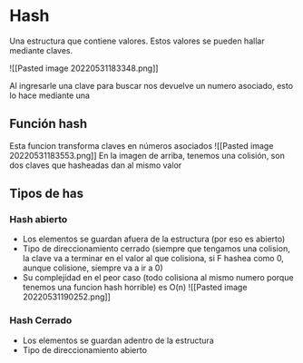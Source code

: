 # Hash
Una estructura que contiene valores. Estos valores se pueden hallar mediante claves.

![[Pasted image 20220531183348.png]]

Al ingresarle una clave para buscar nos devuelve un numero asociado, esto lo hace mediante una 

## Función hash
Esta funcion transforma claves en números asociados
![[Pasted image 20220531183553.png]]
En la imagen de arriba, tenemos una colisión, son dos claves que hasheadas dan al mismo valor

## Tipos de has
### Hash abierto
- Los elementos se guardan afuera de la estructura (por eso es abierto)
- Tipo de direccionamiento cerrado (siempre que tengamos una colision, la clave va a terminar en el valor al que colisiona, si F hashea como 0, aunque colisione, siempre va a ir a 0)
- Su complejidad en el peor caso (todo colisiona al mismo numero porque tenemos una funcion hash horrible) es O(n)
![[Pasted image 20220531190252.png]]
### Hash Cerrado
- Los elementos se guardan adentro de la estructura
- Tipo de direccionamiento abierto